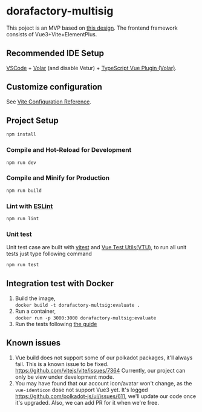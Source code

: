 # dorafactory-multisig
This poject is an MVP based on [this design](https://www.figma.com/file/NBavL709zClLkDMAqP1maR/Substrate-Multisig-Frontend-MVP?node-id=225%3A1575). The frontend framework consists of Vue3+Vite+ElementPlus.

## Recommended IDE Setup

[VSCode](https://code.visualstudio.com/) + [Volar](https://marketplace.visualstudio.com/items?itemName=johnsoncodehk.volar) (and disable Vetur) + [TypeScript Vue Plugin (Volar)](https://marketplace.visualstudio.com/items?itemName=johnsoncodehk.vscode-typescript-vue-plugin).

## Customize configuration

See [Vite Configuration Reference](https://vitejs.dev/config/).

## Project Setup

```sh
npm install
```

### Compile and Hot-Reload for Development

```sh
npm run dev
```

### Compile and Minify for Production

```sh
npm run build
```

### Lint with [ESLint](https://eslint.org/)

```sh
npm run lint
```

### Unit test
Unit test case are built with [vitest](https://vitest.dev/guide/) and [Vue Test Utils(VTU)](https://test-utils.vuejs.org/), to run all unit tests just type following command
```sh
npm run test
```

## Integration test with Docker
1. Build the image,  
```docker build -t dorafactory-multsig:evaluate . ```  
2. Run a container,  
```docker run -p 3000:3000 dorafactory-multsig:evaluate ```
3. Run the tests following [the guide](./docs/test-guide.md)

## Known issues
1. Vue build does not support some of our polkadot packages, it'll always fail. This is a known issue to be fixed.
https://github.com/vitejs/vite/issues/7364 Currently, our project can only be view under development mode.
2. You may have found that our account icon/avatar won't change, as the `vue-identicon` dose not support Vue3 yet. 
It's logged https://github.com/polkadot-js/ui/issues/611, we'll update our code once it's upgraded. Also, we can add PR for it when we're free.
